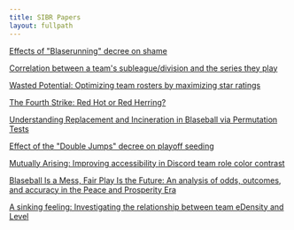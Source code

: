 ```yaml
---
title: SIBR Papers
layout: fullpath
---
```


[Effects of "Blaserunning" decree on shame](./blase-running-shame.pdf)

[Correlation between a team's subleague/division and the series they play](./schedule-balance.pdf)

[Wasted Potential: Optimizing team rosters by
maximizing star ratings](./Wasted_Potential_blaseball.pdf)

[The Fourth Strike: Red Hot or Red Herring?](./Fourth_Strike.pdf)

[Understanding Replacement and Incineration in
 Blaseball via Permutation Tests](./Incineration_Replacement_Permutation_Paper___Final_Draft.pdf)
 
[Effect of the "Double Jumps" decree on playoff seeding](./SIBR_Double_Jump_paper.pdf)

[Mutually Arising: Improving accessibility in Discord team role color contrast](./Improving_Accessibility__Contrast_in_Discord_Team_Roles_1.2.pdf)

[Blaseball Is a Mess, Fair Play Is the Future: An analysis of odds, outcomes, and accuracy in the Peace and Prosperity Era](./Fair_Play_is_the_Future.pdf)

[A sinking feeling: Investigating the relationship between team eDensity and Level](./SIBR_eDensity2.pdf)
